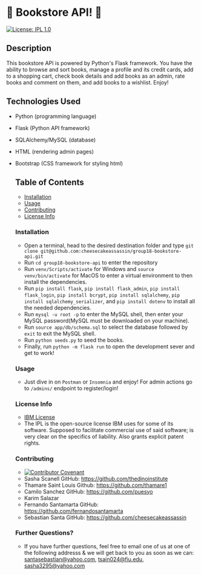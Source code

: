 # 📖 Bookstore API! 📖
  [![License: IPL 1.0](https://img.shields.io/badge/License-IPL_1.0-blue.svg)](https://opensource.org/licenses/IPL-1.0)
  ## Description
  
This bookstore API is powered by Python's Flask framework. You have the ability to browse and sort books, manage a profile and its credit cards, add to a shopping cart, check book details and add books as an admin, rate books and comment on them, and add books to a wishlist. Enjoy!


## Technologies Used

* Python (programming language)
* Flask (Python API framework)
* SQLAlchemy/MySQL (database)
* HTML (rendering admin pages)
* Bootstrap (CSS framework for styling html)


  ## Table of Contents

  * [Installation](#installation)
  * [Usage](#usage)
  * [Contributing](#contributing)
  * [License Info](#license-info)


  ### Installation
  
  * Open a terminal, head to the desired destination folder and type ```git clone git@github.com:cheesecakeassassin/group18-bookstore-api.git```
  * Run ```cd group18-bookstore-api``` to enter the repository
  * Run ```venv/Scripts/activate``` for Windows and ```source venv/bin/activate``` for MacOS to enter a virtual environment to then install the dependencies.
  * Run ```pip install flask```, ```pip install flask_admin```, ```pip install flask_login```, ```pip install bcrypt```, ```pip install sqlalchemy```, ```pip install sqlalchemy_serializer```, and ```pip install dotenv``` to install all the needed dependencies.
  * Run ```mysql -u root -p``` to enter the MySQL shell, then enter your MySQL password(MySQL must be downloaded on your machine).
  * Run ```source app/db/schema.sql``` to select the database followed by ```exit``` to exit the MySQL shell.
  * Run ```python seeds.py``` to seed the books.
  * Finally, run ```python -m flask run``` to open the development sever and get to work!


  ### Usage

  * Just dive in on ```Postman``` or ```Insomnia``` and enjoy! For admin actions go to ```/admins/``` endpoint to register/login!


  ### License Info
  * [IBM License](https://opensource.org/licenses/IPL-1.0)
  * The IPL is the open-source license IBM uses for some of its software. Supposed to facilitate commercial use of said software; is very clear on the specifics of liability. Also grants explicit patent rights.
  
  
  ### Contributing

  * [![Contributor Covenant](https://img.shields.io/badge/Contributor%20Covenant-2.1-4baaaa.svg)](code_of_conduct.md)
  * Sasha Scanell GitHub: https://github.com/thedinoinstitute
  * Thamare Saint Louis Github: https://github.com/thamare1
  * Camilo Sanchez GitHub: https://github.com/puesyo
  * Karim Salazar 
  * Fernando Santamarta GitHub: https://github.com/fernandosantamarta
  * Sebastian Santa GitHub: https://github.com/cheesecakeassassin  


  ### Further Questions?

  * If you have further questions, feel free to email one of us at one of the following addresss & we will get back to you as soon as we can: santasebastian@yahoo.com, tsain024@fiu.edu, sasha3295@yahoo.com
